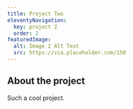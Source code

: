 ```yaml
---
title: Project Two
eleventyNavigation:
  key: project 2
  order: 2
featuredImage:
  alt: Image 2 Alt Text
  src: https://via.placeholder.com/150
---
```


## About the project

Such a cool project.
